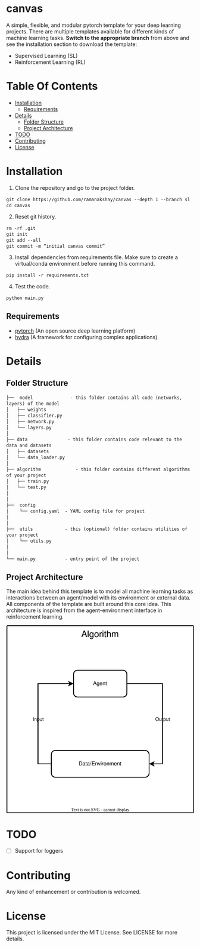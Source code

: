 # canvas

A simple, flexible, and modular pytorch template for your deep learning projects. There are multiple templates available for different kinds of machine learning tasks. **Switch to the appropriate branch** from above and see the installation section to download the template:

- Supervised Learning (SL)
- Reinforcement Learning (RL)

# Table Of Contents

-  [Installation](#installation)
    - [Requirements](#requirements)
-  [Details](#details)
    -  [Folder Structure](#folder-structure)
    -  [Project Architecture](#project-architecture)
 -  [TODO](#todo)
 -  [Contributing](#contributing)
 -  [License](#license)

# Installation

1.  Clone the repository and go to the project folder.
```
git clone https://github.com/ramanakshay/canvas --depth 1 --branch sl
cd canvas
```

2. Reset git history.
```
rm -rf .git
git init
git add --all
git commit -m “initial canvas commit”
```

3. Install dependencies from requirements file. Make sure to create a virtual/conda environment before running this command.
```
pip install -r requirements.txt
```

4. Test the code.
```
python main.py
```

## Requirements
- [pytorch](https://pytorch.org/) (An open source deep learning platform)
- [hydra](https://hydra.cc/) (A framework for configuring complex applications)


# Details

## Folder Structure
```
├──  model              - this folder contains all code (networks, layers) of the model
│   ├── weights
│   ├── classifier.py
│   ├── network.py
│   └── layers.py
│
├── data               - this folder contains code relevant to the data and datasets
│   ├── datasets
│   └── data_loader.py
│
├── algorithm             - this folder contains different algorithms of your project
│   ├── train.py
│   └── test.py
│
│
├──  config
│    └── config.yaml  - YAML config file for project
│
│
├──  utils            - this (optional) folder contains utilities of your project
│    └── utils.py
│
│
└── main.py           - entry point of the project

```

## Project Architecture

The main idea behind this template is to model all machine learning tasks as interactions between an agent/model with its environment or external data. All components of the template are built around this core idea. This architecture is inspired from the agent-environment interface in reinforcement learning.

<div align="center">

<img align="center" src="assets/images/architecture.svg">

</div>

# TODO

- [ ] Support for loggers


# Contributing
Any kind of enhancement or contribution is welcomed.


# License

This project is licensed under the MIT License. See LICENSE for more details.
